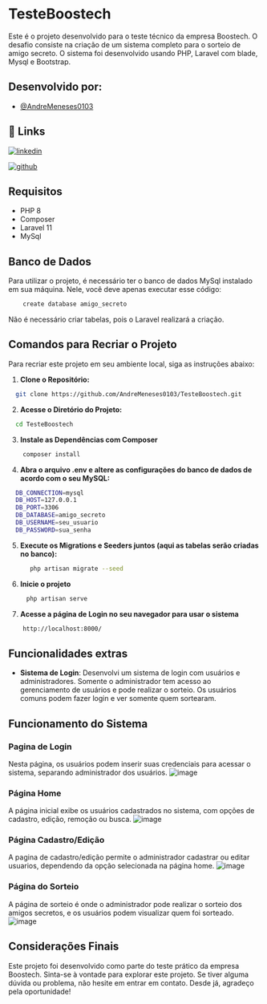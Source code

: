 # TesteBoostech

Este é o projeto desenvolvido para o teste técnico da empresa Boostech. O desafio consiste na criação de um sistema completo para o sorteio de amigo secreto. O sistema foi desenvolvido usando PHP, Laravel com blade, Mysql e Bootstrap.

## Desenvolvido por:

- [@AndreMeneses0103](https://github.com/AndreMeneses0103)

## 🔗 Links

[![linkedin](https://img.shields.io/badge/linkedin-0A66C2?style=for-the-badge&logo=linkedin&logoColor=white)](https://www.linkedin.com/in/andre-meneses-dev/)

[![github](https://img.shields.io/badge/github-181717?style=for-the-badge&logo=github&logoColor=white)](https://github.com/AndreMeneses0103)

  
## Requisitos

- PHP 8
- Composer
- Laravel 11
- MySql


## Banco de Dados

Para utilizar o projeto, é necessário ter o banco de dados MySql instalado em sua máquina. Nele, você deve apenas executar esse código:
```bash
    create database amigo_secreto
```
Não é necessário criar tabelas, pois o Laravel realizará a criação.

## Comandos para Recriar o Projeto

Para recriar este projeto em seu ambiente local, siga as instruções abaixo:

1. **Clone o Repositório:**
```bash
  git clone https://github.com/AndreMeneses0103/TesteBoostech.git
```

2. **Acesse o Diretório do Projeto:**

```bash
  cd TesteBoostech
```

3. **Instale as Dependências com Composer**
```bash
    composer install
```

4. **Abra o arquivo .env e altere as configurações do banco de dados de acordo com o seu MySQL:**
```bash
  DB_CONNECTION=mysql
  DB_HOST=127.0.0.1
  DB_PORT=3306
  DB_DATABASE=amigo_secreto
  DB_USERNAME=seu_usuario
  DB_PASSWORD=sua_senha
```

5. **Execute os Migrations e Seeders juntos (aqui as tabelas serão criadas no banco):**
```bash
      php artisan migrate --seed
```

6. **Inicie o projeto**
```bash
     php artisan serve
```

7. **Acesse a página de Login no seu navegador para usar o sistema**
 ```bash
     http://localhost:8000/
```

## Funcionalidades extras
- **Sistema de Login**: Desenvolvi um sistema de login com usuários e administradores. Somente o administrador tem acesso ao gerenciamento de usuários e pode realizar o sorteio. Os usuários comuns podem fazer login e ver somente quem sortearam.


## Funcionamento do Sistema
### Pagina de Login
Nesta página, os usuários podem inserir suas credenciais para acessar o sistema, separando administrador dos usuários.
![image](https://github.com/user-attachments/assets/7d1eea10-e833-47ec-9141-0e538b822109)


### Página Home
A página inicial exibe os usuários cadastrados no sistema, com opções de cadastro, edição, remoção ou busca.
![image](https://github.com/user-attachments/assets/16edef56-34f3-4e78-b26b-885173efc0fd)


### Página Cadastro/Edição
A pagina de cadastro/edição permite o administrador cadastrar ou editar usuarios, dependendo da opção selecionada na página home.
![image](https://github.com/user-attachments/assets/112135be-2c3f-438e-bfa4-3aa2ae816ec5)



### Página do Sorteio
A página de sorteio é onde o administrador pode realizar o sorteio dos amigos secretos, e os usuários podem visualizar quem foi sorteado.
![image](https://github.com/user-attachments/assets/8d30a7cb-2875-485e-96a8-7618bd66b652)


## Considerações Finais

Este projeto foi desenvolvido como parte do teste prático da empresa Boostech. Sinta-se à vontade para explorar este projeto. Se tiver alguma dúvida ou problema, não hesite em entrar em contato. Desde já, agradeço pela oportunidade!
